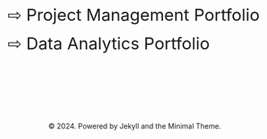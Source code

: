 <br>
<br>
<br>
<br>
<br>
<br>
<br>
<br>
<br>
<a href="https://rifqiazhari.github.io/projects/" style="font-size: 33px; text-decoration: none">⇨ Project Management Portfolio</a>
<br>
<br>
<a href="https://rifqiazhari.github.io/analytics/" style="font-size: 33px; text-decoration: none">⇨ Data Analytics Portfolio</a>
<br>
<br>
<br>
<br>
<br>
<br>
<br>
<br>
<br>
<center>© 2024. Powered by Jekyll and the Minimal Theme.</center>
